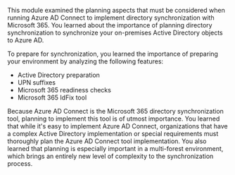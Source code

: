 This module examined the planning aspects that must be considered when running Azure AD Connect to implement directory synchronization with Microsoft 365. You learned about the importance of planning directory synchronization to synchronize your on-premises Active Directory objects to Azure AD.

To prepare for synchronization, you learned the importance of preparing your environment by analyzing the following features:

 *  Active Directory preparation
 *  UPN suffixes
 *  Microsoft 365 readiness checks
 *  Microsoft 365 IdFix tool

Because Azure AD Connect is the Microsoft 365 directory synchronization tool, planning to implement this tool is of utmost importance. You learned that while it's easy to implement Azure AD Connect, organizations that have a complex Active Directory implementation or special requirements must thoroughly plan the Azure AD Connect tool implementation. You also learned that planning is especially important in a multi-forest environment, which brings an entirely new level of complexity to the synchronization process.
